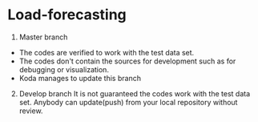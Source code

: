 # Load-forecasting
1. Master branch
- The codes are verified to work with the test data set.
- The codes don't contain the sources for development such as for debugging or visualization.
- Koda manages to update this branch

2. Develop branch
It is not guaranteed the codes work with the test data set.
Anybody can update(push) from your local repository without review.
